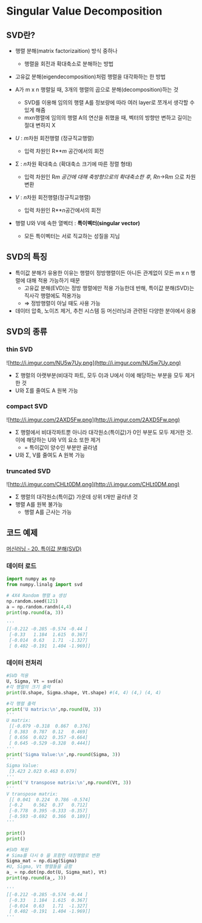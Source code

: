 # Singular Value Decomposition

## SVD란?

- 행렬 분해(matrix factorizaition) 방식 중하나
    - 행렬을 회전과 확대축소로 분해하는 방법
- 고유값 분해(eigendecomposition)처럼 행렬을 대각화하는 한 방법


- A가 m x n 행렬일 때, 3개의 행렬의 곱으로 분해(decomposition)하는 것
    - SVD를 이용해 임의의 행렬 A를 정보량에 따라 여러 layer로 쪼개서 생각할 수 있게 해줌
    - mxn행렬에 임의의 행렬 A의 연산을 취했을 때, 벡터의 방향만 변하고 길이는 절대 변하지 X


- *U* : *m*차원 회전행렬 (정규직교행렬)
    - 입력 차원인 R***m* 공간에서의 회전
- Σ : *n*차원 확대축소 (확대축소 크기에 따른 정렬 형태)
    - 입력 차원인 R***m* 공간에 대해 축방향으로의 확대축소한 후, R*n*→R*m* 으로 차원 변환
- *V* : *n*차원 회전행렬(정규직교행렬)
    - 입력 차원인 R***n*공간에서의 회전

- 행렬 U와 V에 속한 열벡터 : **특이벡터(singular vector)**
    - 모든 특이벡터는 서로 직교하는 성질을 지님

## SVD의 특징

- 특이값 분해가 유용한 이유는 행렬이 정방행렬이든 아니든 관계없이 모든 m x n 행렬에 대해 적용 가능하기 때문
    - 고유값 분해(EVD)는 정방 행렬에만 적용 가능한데 반해, 특이값 분해(SVD)는 직사각 행렬에도 적용가능
    - ⇒ 정방행렬이 아닐 때도 사용 가능
- 데이터 압축, 노이즈 제거, 추천 시스템 등 머신러닝과 관련된 다양한 분야에서 응용

## SVD의 종류

### thin SVD

![http://i.imgur.com/NU5w7Uy.png](http://i.imgur.com/NU5w7Uy.png)

- Σ 행렬의 아랫부분(비대각 파트, 모두 0)과 U에서 이에 해당하는 부분을 모두 제거한 것
- U와 Σ를 줄여도 A 원복 가능

### compact SVD

![http://i.imgur.com/2AXD5Fw.png](http://i.imgur.com/2AXD5Fw.png)

- Σ 행렬에서 비대각파트뿐 아니라 대각원소(특이값)가 0인 부분도 모두 제거한 것. 이에 해당하는 U와 V의 요소 또한 제거
    - = 특이값이 양수인 부분만 골라냄
- U와 Σ, V를 줄여도 A 원복 가능

### truncated SVD

![http://i.imgur.com/CHLt0DM.png](http://i.imgur.com/CHLt0DM.png)

- Σ 행렬의 대각원소(특이값) 가운데 상위 t개만 골라낸 것
- 행렬 A를 원복 불가능
    - 행렬 A를 근사는 가능

## 코드 예제


[머신러닝 - 20. 특이값 분해(SVD)](https://bkshin.tistory.com/entry/%EB%A8%B8%EC%8B%A0%EB%9F%AC%EB%8B%9D-20-%ED%8A%B9%EC%9D%B4%EA%B0%92-%EB%B6%84%ED%95%B4Singular-Value-Decomposition)

### 데이터 로드

```python
import numpy as np
from numpy.linalg import svd

# 4X4 Random 행렬 a 생성 
np.random.seed(121)
a = np.random.randn(4,4)
print(np.round(a, 3))

'''
[[-0.212 -0.285 -0.574 -0.44 ]
 [-0.33   1.184  1.615  0.367]
 [-0.014  0.63   1.71  -1.327]
 [ 0.402 -0.191  1.404 -1.969]]
```

### 데이터 전처리

```python
#SVD 적용
U, Sigma, Vt = svd(a)
#각 행렬의 크기 출력
print(U.shape, Sigma.shape, Vt.shape) #(4, 4) (4,) (4, 4)

#각 행렬 출력
print('U matrix:\n',np.round(U, 3))
'''
U matrix:
 [[-0.079 -0.318  0.867  0.376]
 [ 0.383  0.787  0.12   0.469]
 [ 0.656  0.022  0.357 -0.664]
 [ 0.645 -0.529 -0.328  0.444]]
'''
print('Sigma Value:\n',np.round(Sigma, 3))
'''
Sigma Value:
 [3.423 2.023 0.463 0.079]
'''
print('V transpose matrix:\n',np.round(Vt, 3))
'''
V transpose matrix:
 [[ 0.041  0.224  0.786 -0.574]
 [-0.2    0.562  0.37   0.712]
 [-0.778  0.395 -0.333 -0.357]
 [-0.593 -0.692  0.366  0.189]]
'''

print()
print()

#SVD 복원
# Sima를 다시 0 을 포함한 대칭행렬로 변환
Sigma_mat = np.diag(Sigma)
#U, Sigma, Vt 행렬들을 곱함
a_ = np.dot(np.dot(U, Sigma_mat), Vt)
print(np.round(a_, 3))

'''
[[-0.212 -0.285 -0.574 -0.44 ]
 [-0.33   1.184  1.615  0.367]
 [-0.014  0.63   1.71  -1.327]
 [ 0.402 -0.191  1.404 -1.969]]
'''
```